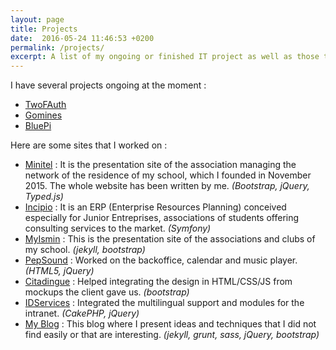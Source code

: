 ```yaml
---
layout: page
title: Projects
date:  2016-05-24 11:46:53 +0200
permalink: /projects/
excerpt: A list of my ongoing or finished IT project as well as those to which I contributed.
---
```


I have several projects ongoing at the moment :

- [TwoFAuth](https://github.com/m-rousse/2fauth)
- [Gomines](https://github.com/Minitel-Ismin/Gomines)
- [BluePi](/projects/bluepi)

Here are some sites that I worked on :

- [Minitel](http://minitel.emse.fr/) : It is the presentation site of the association managing the network of the residence of my school, which I founded in November 2015. The whole website has been written by me. *(Bootstrap, jQuery, Typed.js)*
- [Incipio](https://github.com/m-rousse/Incipio) : It is an ERP (Enterprise Resources Planning) conceived especially for Junior Entreprises, associations of students offering consulting services to the market. *(Symfony)*
- [MyIsmin](http://myismin.emse.fr/) : This is the presentation site of the associations and clubs of my school. *(jekyll, bootstrap)*
- [PepSound](http://pepsound.fr/) : Worked on the backoffice, calendar and music player. *(HTML5, jQuery)*
- [Citadingue](http://citadingue.mgate.fr/) : Helped integrating the design in HTML/CSS/JS from mockups the client gave us. *(bootstrap)*
- [IDServices](http://www.idservices.fr/) : Integrated the multilingual support and modules for the intranet. *(CakePHP, jQuery)*
- [My Blog](https://math.rousse.me/) : This blog where I present ideas and techniques that I did not find easily or that are interesting. *(jekyll, grunt, sass, jQuery, bootstrap)*
